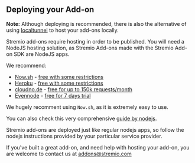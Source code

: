 ## Deploying your Add-on

**Note:** Although deploying is recommended, there is also the alternative of using [localtunnel](https://github.com/localtunnel/localtunnel) to host your add-ons locally.

Stremio add-ons require hosting in order to be published. You will need a NodeJS hosting solution, as Stremio Add-ons made with the Stremio Add-on SDK are NodeJS apps.

We recommend:

- [Now.sh](https://zeit.co/) - [free with some restrictions](https://zeit.co/pricing)
- [Heroku](https://www.heroku.com) - [free with some restrictions](https://www.heroku.com/pricing)
- [cloudno.de](https://cloudno.de) - [free for up to 150k requests/month](https://cloudno.de/pricing)
- [Evennode](https://www.evennode.com) - [free for 7 days trial](https://www.evennode.com/pricing)

We hugely recomment using `Now.sh`, as it is extremely easy to use.

You can also check this very comprehensive [guide by nodejs](https://github.com/nodejs/node-v0.x-archive/wiki/node-hosting).

Stremio add-ons are deployed just like regular nodejs apps, so follow the nodejs instructions provided by your particular service provider.

If you've built a great add-on, and need help with hosting your add-on, you are welcome to contact us at [addons@stremio.com](addons@stremio.com)
